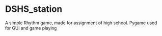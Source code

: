 # DSHS_station

A simple Rhythm game, made for assignment of high school.
Pygame used for GUI and game playing
